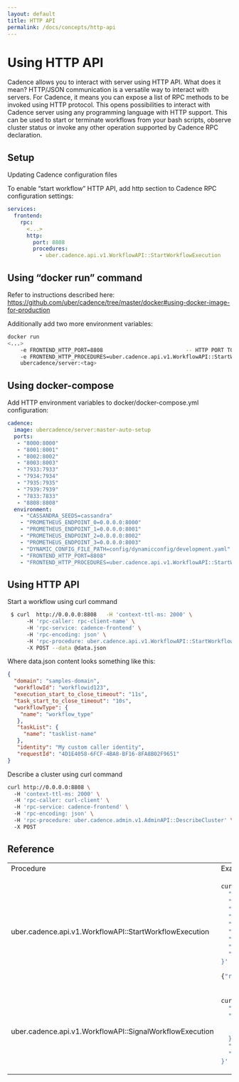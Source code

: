```yaml
---
layout: default
title: HTTP API
permalink: /docs/concepts/http-api
---
```


# Using HTTP API
Cadence allows you to interact with server using HTTP API. What does it mean?  HTTP/JSON communication is a versatile way to interact with servers. For Cadence, it means you can expose a list of RPC methods to be invoked using HTTP protocol. This opens possibilities to interact with Cadence server using any programming language with HTTP support. This can be used to start or terminate workflows from your bash scripts, observe cluster status or invoke any other operation supported by Cadence RPC declaration. 

 

## Setup 

Updating Cadence configuration files 

To enable “start workflow” HTTP API, add http section to Cadence RPC configuration settings: 

```yaml
services: 
  frontend: 
    rpc: 
      <...> 
      http: 
        port: 8808 
        procedures: 
          - uber.cadence.api.v1.WorkflowAPI::StartWorkflowExecution 
```


 

## Using “docker run” command 

Refer to instructions described here: https://github.com/uber/cadence/tree/master/docker#using-docker-image-for-production 

Additionally add two more environment variables: 
```bash
docker run
<...>
    -e FRONTEND_HTTP_PORT=8808                          -- HTTP PORT TO LISTEN 
    -e FRONTEND_HTTP_PROCEDURES=uber.cadence.api.v1.WorkflowAPI::StartWorkflowExecution  -- List of API methods exposed
    ubercadence/server:<tag> 
```


 

## Using docker-compose 

Add HTTP environment variables to docker/docker-compose.yml configuration: 
```yaml
cadence: 
  image: ubercadence/server:master-auto-setup 
  ports: 
   - "8000:8000" 
   - "8001:8001" 
   - "8002:8002" 
   - "8003:8003" 
   - "7933:7933" 
   - "7934:7934" 
   - "7935:7935" 
   - "7939:7939" 
   - "7833:7833" 
   - "8808:8808" 
  environment: 
    - "CASSANDRA_SEEDS=cassandra" 
    - "PROMETHEUS_ENDPOINT_0=0.0.0.0:8000" 
    - "PROMETHEUS_ENDPOINT_1=0.0.0.0:8001" 
    - "PROMETHEUS_ENDPOINT_2=0.0.0.0:8002" 
    - "PROMETHEUS_ENDPOINT_3=0.0.0.0:8003" 
    - "DYNAMIC_CONFIG_FILE_PATH=config/dynamicconfig/development.yaml" 
    - "FRONTEND_HTTP_PORT=8808" 
    - "FRONTEND_HTTP_PROCEDURES=uber.cadence.api.v1.WorkflowAPI::StartWorkflowExecution" 
```


 

## Using HTTP API 

Start a workflow using curl command 

```bash
 $ curl  http://0.0.0.0:8808   -H 'context-ttl-ms: 2000' \ 
      -H 'rpc-caller: rpc-client-name' \ 
      -H 'rpc-service: cadence-frontend' \ 
      -H 'rpc-encoding: json' \ 
      -H 'rpc-procedure: uber.cadence.api.v1.WorkflowAPI::StartWorkflowExecution' \ 
      -X POST --data @data.json 
```


 Where data.json content looks something like this: 
```json
{
  "domain": "samples-domain", 
  "workflowId": "workflowid123", 
  "execution_start_to_close_timeout": "11s", 
  "task_start_to_close_timeout": "10s", 
  "workflowType": { 
    "name": "workflow_type" 
   }, 
   "taskList": { 
     "name": "tasklist-name" 
   }, 
   "identity": "My custom caller identity", 
   "requestId": "4D1E4058-6FCF-4BA8-BF16-8FA8B02F9651" 
} 
```


Describe a cluster using curl command 

```bash
curl http://0.0.0.0:8808 \ 
  -H 'context-ttl-ms: 2000' \ 
  -H 'rpc-caller: curl-client' \ 
  -H 'rpc-service: cadence-frontend' \ 
  -H 'rpc-encoding: json' \ 
  -H 'rpc-procedure: uber.cadence.admin.v1.AdminAPI::DescribeCluster' \ 
  -X POST 
```

 ## Reference

<table>
<tr>
<td> Procedure </td> <td> Example </td>
</tr>
<tr>
<td>
uber.cadence.api.v1.WorkflowAPI::StartWorkflowExecution
</td>
<td>

```bash
curl http://0.0.0.0:8800 -H 'context-ttl-ms: 2000' -H 'rpc-caller: hello-client'  -H 'rpc-service: cadence-frontend' -H 'rpc-encoding: json'  -H 'rpc-procedure: uber.cadence.api.v1.WorkflowAPI::StartWorkflowExecution'  -X POST -d '{ 
  "domain":"samples-domain", 
  "workflowId":"helloWorldGroup", 
  "execution_start_to_close_timeout": "11s", 
  "task_start_to_close_timeout": "10s", 
  "workflowType":{"name":"helloWorldWorkflow"}, 
  "taskList":{"name":"helloWorldGroup"}, 
  "identity": "client-name-visible-in-history", 
  "requestId": "8049B932-6C2F-415A-9BB2-241DCF4CFC9C", 
  "input": {"data":"IkN1cmwhIg=="} 
}' 

{"runId":"3b448520-70aa-464f-ad8d-b8fcabf13628"}% 
```

</td>
</tr>
<tr>
<td> uber.cadence.api.v1.WorkflowAPI::SignalWorkflowExecution </td>
<td>

```bash
curl http://0.0.0.0:8800 -H 'context-ttl-ms: 2000' -H 'rpc-caller: curl-client'  -H 'rpc-service: cadence-frontend' -H 'rpc-encoding: json'  -H 'rpc-procedure: uber.cadence.api.v1.WorkflowAPI::SignalWorkflowExecution'  -X POST -d '{ 
  "domain":"samples-domain", 
  "workflow_execution": { 
    "workflow_id": "long_running_signal_waiting", 
    "run_id": "44eb0ca6-e929-442b-9587-390689232541" <- optional, allows to signal a specific run 
  }, 
  "signal_name":"channelA", 
  "signal_input":{"data":"MTA="} 
}' 
```
</td>
</tr>
</table>